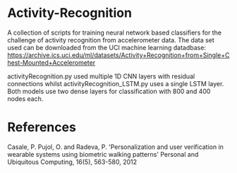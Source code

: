 # Activity-Recognition
A collection of scripts for training neural network based classifiers for the challenge of activity recognition from accelerometer data. The data set used can be downloaded from the UCI machine learning datadbase: https://archive.ics.uci.edu/ml/datasets/Activity+Recognition+from+Single+Chest-Mounted+Accelerometer

activityRecognition.py used multiple 1D CNN layers with residual connections whilst activityRecognition_LSTM.py uses a single LSTM layer. Both models use two dense layers for classification with 800 and 400 nodes each.

# References
Casale, P. Pujol, O. and Radeva, P.
'Personalization and user verification in wearable systems using biometric walking patterns'
Personal and Ubiquitous Computing, 16(5), 563-580, 2012
